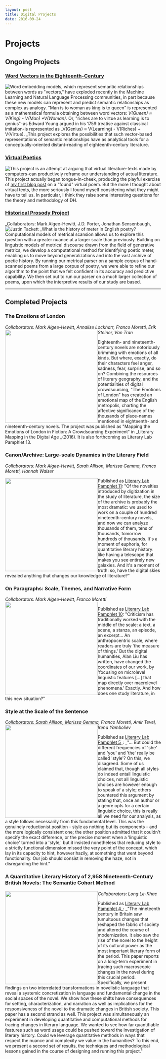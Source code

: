 ```yaml
---
layout: post
title: Digital Projects
date: 2016-09-24
---
```

# Projects

## Ongoing Projects

### [Word Vectors in the Eighteenth-Century](http://ryanheuser.org/word-vectors/)

<img src="%base_url%/assets/gpath-global-300x300.png" style="float:left;"></img>
Word embedding models, which represent semantic relationships between words as "vectors," have exploded recently in the Machine Learning and Natural Language Processing communities, in part because these new models can represent and predict semantic relationships as complex as analogy. "Man is to woman as king is to queen" is represented as a mathematical formula obtaining between word vectors: _V(Queen) ≈ V(King) - V(Man) +V(Woman)_. Or, "riches are to virtue as learning is to genius"-as Edward Young argued in his 1759 treatise against classical imitation-is represented as _V(Genius) ≈ V(Learning) - V(Riches) + V(Virtue). _This project explores the possibilities that such vector-based representations of semantic relationships have as analytical tools for a conceptually-oriented distant-reading of eighteenth-century literature.

### [Virtual Poetics](http://ryanheuser.org/virtual-poetics/)

<img src="%base_url%/assets/virtual-sonnet-eg-300x211.png" style="float:left;"></img>
This project is an attempt at arguing that virtual literature-texts made by computers-can productively reframe our understanding of actual literature. This project actually began tongue-in-cheek, producing the playful exercise of [my first blog post](http://ryanheuser.org/sonnet-from-numbers/) on a "found" virtual poem. But the more I thought about virtual texts, the more seriously I found myself considering what they might have to tell us. In particular, I think they raise some interesting questions for the theory and methodology of DH.

### [Historical Prosody Project](https://github.com/quadrismegistus/litlab-poetry)

_Collaborators: Mark Algee-Hewitt, J.D. Porter, Jonathan Sensenbaugh, Justin Tackett
<img src="%base_url%/assets/meterscope-canon-300x212.png" style="float:left;"></img>
_What is the history of meter in English poetry? Computational models of metrical scansion allows us to explore this question with a greater nuance at a larger scale than previously. Building on linguistic models of metrical discourse drawn from the field of generative metrics, we develop a computational method for identifying poetic meter, enabling us to move beyond generalizations and into the vast archive of poetic history. By running our metrical parser on a sample corpus of hand-scanned poems from a large corpus of poetry, we were able to refine our algorithm to the point that we felt confident in its accuracy and predictive capability. We then set out to run our parser on a much larger collection of poems, upon which the interpretive results of our study are based.

* * *

## Completed Projects

### The Emotions of London

_Collaborators: Mark Algee-Hewitt, Annalise Lockhart, Franco Moretti, Erik Steiner, Van Tran_
<img src="%base_url%/assets/emolondon.jpg" width="300" style="float:left;"></img>

Eighteenth- and nineteenth-century novels are notoriously brimming with emotions of all kinds. But where, exactly, do their characters feel anger, sadness, fear, surprise, and so on? Combining the resources of literary geography, and the potentialities of digital crowdsourcing, "The Emotions of London" has created an emotional map of the English metropolis, charting the affective significance of the thousands of place-names mentioned in eighteenth- and nineteenth-century novels. The project was published as "Mapping the Emotions of London in Fiction: A Crowdsourcing Experiment" in _Literary Mapping in the Digital Age _(2016). It is also forthcoming as Literary Lab Pamphlet 13.

### Canon/Archive: Large-scale Dynamics in the Literary Field

_Collaborators: Mark Algee-Hewitt, Sarah Allison, Marissa Gemma, Franco Moretti, Hannah Walser_

<img src="%base_url%/assets/Screen-Shot-2016-09-25-at-9.22.22-AM-300x237.png" width="300" style="float:left;"></img>

Published as [Literary Lab Pamphlet 11](http://litlab.stanford.edu/LiteraryLabPamphlet11.pdf): "Of the novelties introduced by digitization in the study of literature, the size of the archive is probably the most dramatic: we used to work on a couple of hundred nineteenth-century novels, and now we can analyze thousands of them, tens of thousands, tomorrow hundreds of thousands. It's a moment of euphoria, for quantitative literary history: like having a telescope that makes you see entirely new galaxies. And it's a moment of truth: so, have the digital skies revealed anything that changes our knowledge of literature?"

### On Paragraphs: Scale, Themes, and Narrative Form

_Collaborators: Mark Algee-Hewitt, Franco Moretti_
<img src="%base_url%/assets/Screen-Shot-2016-09-25-at-9.25.15-AM-300x180.png" width="300" style="float:left;"></img>

Published as [Literary Lab Pamphlet 10](http://litlab.stanford.edu/LiteraryLabPamphlet10.pdf): "Criticism has traditionally worked with the middle of the scale: a text, a scene, a stanza, an episode, an excerpt... An anthropocentric scale, where readers are truly 'the measure of things.' But the digital humanities, Alan Liu has written, have changed the coordinates of our work, by 'focusing on microlevel linguistic features [...] that map directly over macrolevel phenomena.' Exactly. And how does one study literature, in this new situation?"

### Style at the Scale of the Sentence

_Collaborators: Sarah Allison, Marissa Gemma, Franco Moretti, Amir Tevel, Irena Yamboliev_
<img src="%base_url%/assets/Screen-Shot-2016-09-25-at-9.26.33-AM-298x300.png" width="300" style="float:left;"></img>

Published as [Literary Lab Pamphlet 5](http://litlab.stanford.edu/LiteraryLabPamphlet5.pdf)_: _"... But could the different frequencies of 'she' and 'you' and 'the' really be called 'style'? On this, we disagreed. Some of us claimed that, though all styles do indeed entail linguistic choices, not all linguistic choices are however enough to speak of a style; others countered this argument by stating that, once an author or a genre opts for a certain linguistic choice, this is really all we need for our analysis, as a style follows necessarily from this fundamental level. This was the genuinely reductionist position - style as nothing but its components - and the more logically consistent one; the other position admitted that it couldn't specify the exact difference, or the precise moment when a 'linguistic choice' turned into a 'style,' but it insisted nonetheless that reducing style to a strictly functional dimension missed the very point of the concept, which lay in its capacity to hint, however hazily, at something that went beyond functionality. Our job should consist in removing the haze, not in disregarding the hint."

### A Quantitative Literary History of 2,958 Nineteenth-Century British Novels: The Semantic Cohort Method

_Collaborators: Long Le-Khac_
<img src="%base_url%/assets/Screen-Shot-2016-09-25-at-9.28.39-AM-300x279.png" width="300" style="float:left;"></img>

Published as [Literary Lab Pamphlet 4](http://litlab.stanford.edu/LiteraryLabPamphlet4.pdf)_: _"The nineteenth century in Britain saw tumultuous changes that reshaped the fabric of society and altered the course of modernization. It also saw the rise of the novel to the height of its cultural power as the most important literary form of the period. This paper reports on a long-term experiment in tracing such macroscopic changes in the novel during this crucial period. Specifically, we present findings on two interrelated transformations in novelistic language that reveal a systemic concretization in language and fundamental change in the social spaces of the novel. We show how these shifts have consequences for setting, characterization, and narration as well as implications for the responsiveness of the novel to the dramatic changes in British society. This paper has a second strand as well. This project was simultaneously an experiment in developing quantitative and computational methods for tracing changes in literary language. We wanted to see how far quantifiable features such as word usage could be pushed toward the investigation of literary history. Could we leverage quantitative methods in ways that respect the nuance and complexity we value in the humanities? To this end, we present a second set of results, the techniques and methodological lessons gained in the course of designing and running this project."
